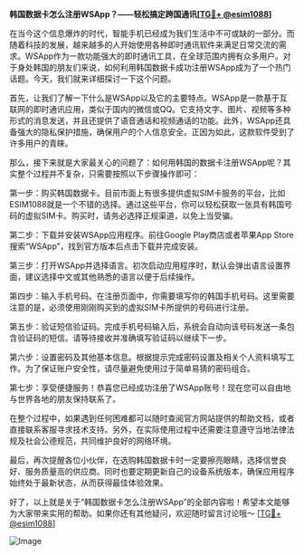**韩国数据卡怎么注册WSApp？——轻松搞定跨国通讯[[TG💪+ @esim1088](https://t.me/s/esim1088)]**

在当今这个信息爆炸的时代，智能手机已经成为我们生活中不可或缺的一部分。而随着科技的发展，越来越多的人开始使用各种即时通讯软件来满足日常交流的需求。WSApp作为一款功能强大的即时通讯工具，在全球范围内拥有众多用户。对于身处韩国的朋友们来说，如何利用韩国数据卡成功注册WSApp成为了一个热门话题。今天，我们就来详细探讨一下这个问题。

首先，让我们了解一下什么是WSApp以及它的主要特点。WSApp是一款基于互联网的即时通讯应用，类似于国内的微信或QQ。它支持文字、图片、视频等多种形式的消息发送，并且还提供了语音通话和视频通话的功能。此外，WSApp还具备强大的隐私保护措施，确保用户的个人信息安全。正因为如此，这款软件受到了许多用户的青睐。

那么，接下来就是大家最关心的问题了：如何用韩国的数据卡注册WSApp呢？其实整个过程并不复杂，只需要按照以下步骤操作即可：

第一步：购买韩国数据卡。目前市面上有很多提供虚拟SIM卡服务的平台，比如ESIM1088就是一个不错的选择。通过这些平台，你可以轻松获取一张具有韩国号码的虚拟SIM卡。购买时，请务必选择正规渠道，以免上当受骗。

第二步：下载并安装WSApp应用程序。前往Google Play商店或者苹果App Store搜索“WSApp”，找到官方版本后点击下载并完成安装。

第三步：打开WSApp并选择语言。初次启动应用程序时，默认会弹出语言设置界面，建议选择中文或其他熟悉的语言以便于后续操作。

第四步：输入手机号码。在注册页面中，你需要填写你的韩国手机号码。这里需要注意的是，必须使用刚刚购买到的虚拟SIM卡所提供的号码进行注册。

第五步：验证短信验证码。完成手机号码输入后，系统会自动向该号码发送一条包含验证码的短信。请等待接收并准确填写验证码以继续下一步。

第六步：设置密码及其他基本信息。根据提示完成密码设置及相关个人资料填写工作。为了保证账户安全性，请尽量避免使用过于简单易猜的密码组合。

第七步：享受便捷服务！恭喜您已经成功注册了WSApp账号！现在您可以自由地与世界各地的朋友保持联系了。

在整个过程中，如果遇到任何困难都可以随时查阅官方网站提供的帮助文档，或者直接联系客服寻求技术支持。另外，在实际使用过程中还需要注意遵守当地法律法规及社会公德规范，共同维护良好的网络环境。

最后，再次提醒各位小伙伴，在选购韩国数据卡时一定要擦亮眼睛，选择信誉良好、服务质量高的供应商。同时也要定期更新自己的设备系统版本，确保应用程序始终处于最新状态，从而获得最佳体验效果。

好了，以上就是关于“韩国数据卡怎么注册WSApp”的全部内容啦！希望本文能够为大家带来实用的帮助。如果你还有其他疑问，欢迎随时留言讨论哦～ [[TG💪+ @esim1088](https://t.me/s/esim1088)] 

![Image](https://i.postimg.cc/4NQfJmqS/Snipaste-2025-05-13-00-14-12.png)